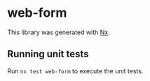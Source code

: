 # web-form

This library was generated with [Nx](https://nx.dev).

## Running unit tests

Run `nx test web-form` to execute the unit tests.
